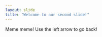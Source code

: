 ```yaml
---
layout: slide
title: "Welcome to our second slide!"
---
```

Meme meme!
Use the left arrow to go back!
